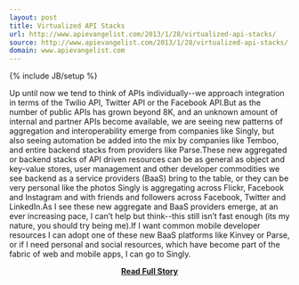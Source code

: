 ```yaml
---
layout: post
title: Virtualized API Stacks
url: http://www.apievangelist.com/2013/1/28/virtualized-api-stacks/
source: http://www.apievangelist.com/2013/1/28/virtualized-api-stacks/
domain: www.apievangelist.com
---
```

{% include JB/setup %}<p>Up until now we tend to think of APIs individually--we approach integration in terms of the Twilio API, Twitter API or the Facebook API.But as the number of public APIs has grown beyond 8K, and an unknown amount of internal and partner APIs become available, we are seeing new patterns of aggregation and interoperability emerge from companies like Singly, but also seeing automation be added into the mix by companies like Temboo, and entire backend stacks from providers like Parse.These new aggregated or backend stacks of API driven resources can be as general as object and key-value stores, user management and other developer commodities we see backend as a service providers (BaaS) bring to the table, or they can be very personal like the photos Singly is aggregating across Flickr, Facebook and Instagram and with friends and followers across Facebook, Twitter and LinkedIn.As I see these new aggregate and BaaS providers emerge, at an ever increasing pace, I can&rsquo;t help but think--this still isn&rsquo;t fast enough (its my nature, you should try being me).If I want common mobile developer resources I can adopt one of these new BaaS platforms like Kinvey or Parse, or if I need personal and social resources, which have become part of the fabric of web and mobile apps, I can go to Singly.</p>
<center><p><a href="http://www.apievangelist.com/2013/1/28/virtualized-api-stacks/" style='padding:25px; font-sze:18px; font-weight: bold;'>Read Full Story</a></p></center>
